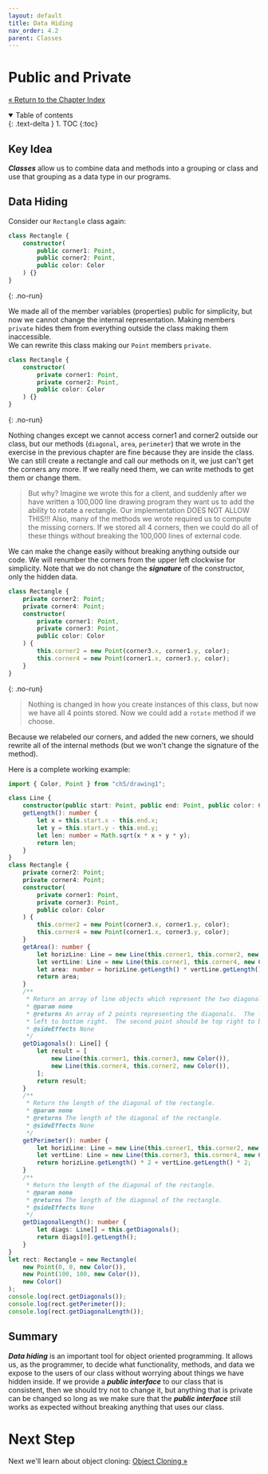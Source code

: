```yaml
---
layout: default
title: Data Hiding
nav_order: 4.2
parent: Classes
---
```


# Public and Private

[&laquo; Return to the Chapter Index](index.md)

<details open markdown="block">
  <summary>
    Table of contents
  </summary>
  {: .text-delta }
1. TOC
{:toc}
</details>

## Key Idea

**_Classes_** allow us to combine data and methods into a grouping or class and use that grouping as a data type in our programs.

## Data Hiding

Consider our `Rectangle` class again:

```typescript
class Rectangle {
    constructor(
        public corner1: Point,
        public corner2: Point,
        public color: Color
    ) {}
}
```

{: .no-run}

We made all of the member variables (properties) public for simplicity, but now we cannot change the internal representation.
Making members `private` hides them from everything outside the class making them inaccessible.  
We can rewrite this class making our `Point` members `private`.

```typescript
class Rectangle {
    constructor(
        private corner1: Point,
        private corner2: Point,
        public color: Color
    ) {}
}
```

{: .no-run}

Nothing changes except we cannot access corner1 and corner2 outside our class, but our methods (`diagonal`, `area`, `perimeter`) that we wrote in the exercise in the previous chapter are fine because they are inside the class.
We can still create a rectangle and call our methods on it, we just can't get the corners any more. If we really need them, we can write methods to get them or change them.

> But why? Imagine we wrote this for a client, and suddenly after we have written a 100,000 line drawing program they want us to add the ability to rotate a rectangle.
> Our implementation DOES NOT ALLOW THIS!!!
> Also, many of the methods we wrote required us to compute the missing corners. If we stored all 4 corners, then we could do all of these things without breaking the 100,000 lines of external code.

We can make the change easily without breaking anything outside our code. We will renumber the corners from the upper left clockwise for simplicity. Note that we do not change the **_signature_** of the constructor, only the hidden data.

```typescript
class Rectangle {
    private corner2: Point;
    private corner4: Point;
    constructor(
        private corner1: Point,
        private corner3: Point,
        public color: Color
    ) {
        this.corner2 = new Point(corner3.x, corner1.y, color);
        this.corner4 = new Point(corner1.x, corner3.y, color);
    }
}
```

{: .no-run}

> Nothing is changed in how you create instances of this class, but now we have all 4 points stored. Now we could add a `rotate` method if we choose.

Because we relabeled our corners, and added the new corners, we should rewrite all of the internal methods (but we won't change the signature of the method).

Here is a complete working example:

```typescript
import { Color, Point } from "ch5/drawing1";

class Line {
    constructor(public start: Point, public end: Point, public color: Color) {}
    getLength(): number {
        let x = this.start.x - this.end.x;
        let y = this.start.y - this.end.y;
        let len: number = Math.sqrt(x * x + y * y);
        return len;
    }
}
class Rectangle {
    private corner2: Point;
    private corner4: Point;
    constructor(
        private corner1: Point,
        private corner3: Point,
        public color: Color
    ) {
        this.corner2 = new Point(corner3.x, corner1.y, color);
        this.corner4 = new Point(corner1.x, corner3.y, color);
    }
    getArea(): number {
        let horizLine: Line = new Line(this.corner1, this.corner2, new Color());
        let vertLine: Line = new Line(this.corner1, this.corner4, new Color());
        let area: number = horizLine.getLength() * vertLine.getLength();
        return area;
    }
    /**
     * Return an array of line objects which represent the two diagonals of the rectangle.
     * @param none
     * @returns An array of 2 points representing the diagonals.  The first point in the array should be top
     * left to bottom right.  The second point should be top right to bottom left.
     * @sideEffects None
     */
    getDiagonals(): Line[] {
        let result = [
            new Line(this.corner1, this.corner3, new Color()),
            new Line(this.corner4, this.corner2, new Color()),
        ];
        return result;
    }
    /**
     * Return the length of the diagonal of the rectangle.
     * @param none
     * @returns The length of the diagonal of the rectangle.
     * @sideEffects None
     */
    getPerimeter(): number {
        let horizLine: Line = new Line(this.corner1, this.corner2, new Color());
        let vertLine: Line = new Line(this.corner3, this.corner4, new Color());
        return horizLine.getLength() * 2 + vertLine.getLength() * 2;
    }
    /**
     * Return the length of the diagonal of the rectangle.
     * @param none
     * @returns The length of the diagonal of the rectangle.
     * @sideEffects None
     */
    getDiagonalLength(): number {
        let diags: Line[] = this.getDiagonals();
        return diags[0].getLength();
    }
}
let rect: Rectangle = new Rectangle(
    new Point(0, 0, new Color()),
    new Point(100, 100, new Color()),
    new Color()
);
console.log(rect.getDiagonals());
console.log(rect.getPerimeter());
console.log(rect.getDiagonalLength());
```

## Summary

**_Data hiding_** is an important tool for object oriented programming. It allows us, as the programmer, to decide what functionality, methods, and data we expose to the users of our class without worrying about things we have hidden inside.
If we provide a **_public interface_** to our class that is consistent, then we should try not to change it, but anything that is private can be changed so long as we make sure that the **_public interface_** still works as expected without breaking anything that uses our class.

# Next Step

Next we'll learn about object cloning: [Object Cloning &raquo;](../4-classes/clone.md)
